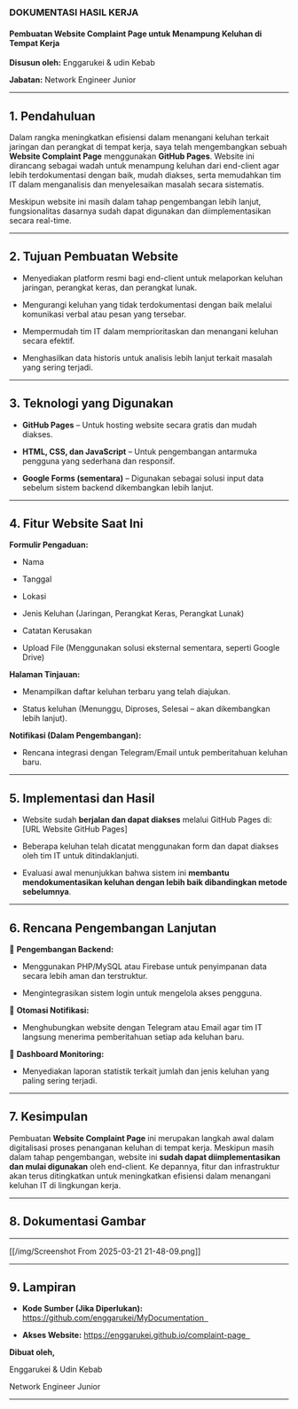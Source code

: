 ### **DOKUMENTASI HASIL KERJA**  

#### **Pembuatan Website Complaint Page untuk Menampung Keluhan di Tempat Kerja**  

**Disusun oleh:** Enggarukei & udin Kebab

**Jabatan:** Network Engineer Junior  
  

---
## **1. Pendahuluan**  

Dalam rangka meningkatkan efisiensi dalam menangani keluhan terkait jaringan dan perangkat di tempat kerja, saya telah mengembangkan sebuah **Website Complaint Page** menggunakan **GitHub Pages**. Website ini dirancang sebagai wadah untuk menampung keluhan dari end-client agar lebih terdokumentasi dengan baik, mudah diakses, serta memudahkan tim IT dalam menganalisis dan menyelesaikan masalah secara sistematis.  

  

Meskipun website ini masih dalam tahap pengembangan lebih lanjut, fungsionalitas dasarnya sudah dapat digunakan dan diimplementasikan secara real-time.  

---
## **2. Tujuan Pembuatan Website**  

- Menyediakan platform resmi bagi end-client untuk melaporkan keluhan jaringan, perangkat keras, dan perangkat lunak.  

- Mengurangi keluhan yang tidak terdokumentasi dengan baik melalui komunikasi verbal atau pesan yang tersebar.  

- Mempermudah tim IT dalam memprioritaskan dan menangani keluhan secara efektif.  

- Menghasilkan data historis untuk analisis lebih lanjut terkait masalah yang sering terjadi.  

---

## **3. Teknologi yang Digunakan**  

- **GitHub Pages** – Untuk hosting website secara gratis dan mudah diakses.  

- **HTML, CSS, dan JavaScript** – Untuk pengembangan antarmuka pengguna yang sederhana dan responsif.  

- **Google Forms (sementara)** – Digunakan sebagai solusi input data sebelum sistem backend dikembangkan lebih lanjut.  

---

## **4. Fitur Website Saat Ini**  

**Formulir Pengaduan:**  

- Nama  

- Tanggal  

- Lokasi  

- Jenis Keluhan (Jaringan, Perangkat Keras, Perangkat Lunak)  

- Catatan Kerusakan  

- Upload File (Menggunakan solusi eksternal sementara, seperti Google Drive)  

  
**Halaman Tinjauan:**  

- Menampilkan daftar keluhan terbaru yang telah diajukan.  

- Status keluhan (Menunggu, Diproses, Selesai – akan dikembangkan lebih lanjut).  

  
**Notifikasi (Dalam Pengembangan):**  

- Rencana integrasi dengan Telegram/Email untuk pemberitahuan keluhan baru.  

---
## **5. Implementasi dan Hasil**  

- Website sudah **berjalan dan dapat diakses** melalui GitHub Pages di: [URL Website GitHub Pages]  

- Beberapa keluhan telah dicatat menggunakan form dan dapat diakses oleh tim IT untuk ditindaklanjuti.  

- Evaluasi awal menunjukkan bahwa sistem ini **membantu mendokumentasikan keluhan dengan lebih baik dibandingkan metode sebelumnya**.  

---
## **6. Rencana Pengembangan Lanjutan**  

🔹 **Pengembangan Backend:**  

- Menggunakan PHP/MySQL atau Firebase untuk penyimpanan data secara lebih aman dan terstruktur.  

- Mengintegrasikan sistem login untuk mengelola akses pengguna.  

🔹 **Otomasi Notifikasi:**  

- Menghubungkan website dengan Telegram atau Email agar tim IT langsung menerima pemberitahuan setiap ada keluhan baru.  

🔹 **Dashboard Monitoring:**  

- Menyediakan laporan statistik terkait jumlah dan jenis keluhan yang paling sering terjadi.  

---
## **7. Kesimpulan**  

Pembuatan **Website Complaint Page** ini merupakan langkah awal dalam digitalisasi proses penanganan keluhan di tempat kerja. Meskipun masih dalam tahap pengembangan, website ini **sudah dapat diimplementasikan dan mulai digunakan** oleh end-client. Ke depannya, fitur dan infrastruktur akan terus ditingkatkan untuk meningkatkan efisiensi dalam menangani keluhan IT di lingkungan kerja.  

---
## **8. Dokumentasi Gambar**  

---

[[/img/Screenshot From 2025-03-21 21-48-09.png]]


---
## **9. Lampiran**  

- **Kode Sumber (Jika Diperlukan):** https://github.com/enggarukei/MyDocumentation  

- **Akses Website:** https://enggarukei.github.io/complaint-page  


**Dibuat oleh,**  

Enggarukei & Udin Kebab

Network Engineer Junior  

---
